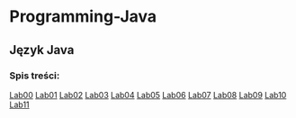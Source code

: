 # Programming-Java

## Język Java

### Spis treści:

[Lab00](Lab00/README.md)
[Lab01]()
[Lab02]()
[Lab03]()
[Lab04]()
[Lab05]()
[Lab06]()
[Lab07]()
[Lab08]()
[Lab09]()
[Lab10]()
[Lab11]()
